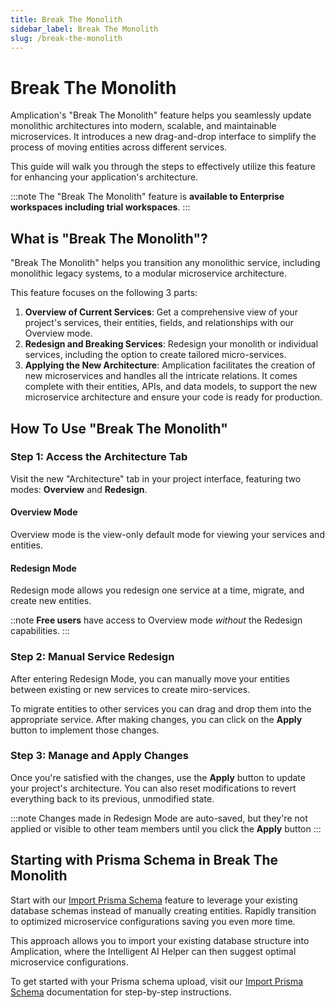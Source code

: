 ```yaml
---
title: Break The Monolith
sidebar_label: Break The Monolith
slug: /break-the-monolith
---
```


# Break The Monolith

Amplication's "Break The Monolith" feature helps you seamlessly update monolithic architectures into modern, scalable, and maintainable microservices. It introduces a new drag-and-drop interface to simplify the process of moving entities across different services.

This guide will walk you through the steps to effectively utilize this feature for enhancing your application's architecture.

:::note
The "Break The Monolith" feature is **available to Enterprise workspaces including trial workspaces**.
:::

## What is "Break The Monolith"?

"Break The Monolith" helps you transition any monolithic service, including monolithic legacy systems, to a modular microservice architecture. <!-- It allows for both manual and AI-driven restructuring of services. -->

This feature focuses on the following 3 parts:

1. **Overview of Current Services**: Get a comprehensive view of your project's services, their entities, fields, and relationships with our Overview mode.
2. **Redesign and Breaking Services**: <!-- Manually or with AI assistance, r-->Redesign your monolith or individual services, including the option to create tailored micro-services.
3. **Applying the New Architecture**: Amplication facilitates the creation of new microservices and handles all the intricate relations. It comes complete with their entities, APIs, and data models, to support the new microservice architecture and ensure your code is ready for production.

## How To Use "Break The Monolith"

### Step 1: Access the Architecture Tab

Visit the new "Architecture" tab in your project interface, featuring two modes: **Overview** and **Redesign**.

#### Overview Mode

Overview mode is the view-only default mode for viewing your services and entities.

#### Redesign Mode

Redesign mode allows you redesign one service at a time, migrate, and create new entities.

::note
**Free users** have access to Overview mode _without_ the Redesign capabilities.
:::

### Step 2: Manual Service Redesign

After entering Redesign Mode, you can manually move your entities between existing or new services to create miro-services.

To migrate entities to other services you can drag and drop them into the appropriate service. After making changes, you can click on the **Apply** button to implement those changes.

<!--
### Step 3: Utilize AI for Smart Architecture Suggestions (Optional)

The "Break the Monolith" button, available in the Project and Service Overview screens, triggers AI analysis to suggest an efficient new microservice architecture, including service distribution and entity organization. Review the AI's recommendations before making any changes.

:::note
**This feature uses LLMs to analyze and suggest ideal microservices structures**. It requires sharing details of your entities and fields with LLMs for analysis. We ensure the highest privacy standards and use your data only to improve your project's architecture.
:::
-->

<!--
### Step 4: Manage and Apply Changes
-->

### Step 3: Manage and Apply Changes

Once you're satisfied with the changes, use the **Apply** button to update your project's architecture. You can also reset modifications to revert everything back to its previous, unmodified state.

:::note
Changes made in Redesign Mode are auto-saved, but they're not applied or visible to other team members until you click the **Apply** button
:::

## Starting with Prisma Schema in Break The Monolith

Start with our [Import Prisma Schema](/how-to/import-prisma-schema) feature to leverage your existing database schemas instead of manually creating entities. Rapidly transition to optimized microservice configurations saving you even more time.

This approach allows you to import your existing database structure into Amplication, where the Intelligent AI Helper can then suggest optimal microservice configurations.

To get started with your Prisma schema upload, visit our [Import Prisma Schema](/how-to/import-prisma-schema) documentation for step-by-step instructions.

<!-- 
## Explore "Break The Monolith" in Our Interactive Sandbox

"Break The Monolith" can also be explored in a sandbox environment on Amplication's website. This environment lets you experience the feature before applying it to your services. You can experiment with a set of predefined entities and open-source repositories structured as monoliths.
-->